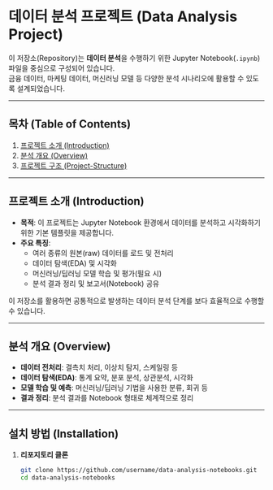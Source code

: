 # 데이터 분석 프로젝트 (Data Analysis Project)

이 저장소(Repository)는 **데이터 분석**을 수행하기 위한 Jupyter Notebook(`.ipynb`) 파일을 중심으로 구성되어 있습니다.  
금융 데이터, 마케팅 데이터, 머신러닝 모델 등 다양한 분석 시나리오에 활용할 수 있도록 설계되었습니다.


---

## 목차 (Table of Contents)

1. [프로젝트 소개 (Introduction)](#프로젝트-소개-introduction)  
2. [분석 개요 (Overview)](#분석-개요-overview)  
3. [프로젝트 구조 (Project-Structure)](#프로젝트-구조-project-structure)  


---

## 프로젝트 소개 (Introduction)

- **목적**: 이 프로젝트는 Jupyter Notebook 환경에서 데이터를 분석하고 시각화하기 위한 기본 템플릿을 제공합니다.  
- **주요 특징**:
  - 여러 종류의 원본(raw) 데이터를 로드 및 전처리  
  - 데이터 탐색(EDA) 및 시각화  
  - 머신러닝/딥러닝 모델 학습 및 평가(필요 시)  
  - 분석 결과 정리 및 보고서(Notebook) 공유  

이 저장소를 활용하면 공통적으로 발생하는 데이터 분석 단계를 보다 효율적으로 수행할 수 있습니다.

---

## 분석 개요 (Overview)

- **데이터 전처리**: 결측치 처리, 이상치 탐지, 스케일링 등  
- **데이터 탐색(EDA)**: 통계 요약, 분포 분석, 상관분석, 시각화  
- **모델 학습 및 예측**: 머신러닝/딥러닝 기법을 사용한 분류, 회귀 등  
- **결과 정리**: 분석 결과를 Notebook 형태로 체계적으로 정리  

---

## 설치 방법 (Installation)

1. **리포지토리 클론**  
   ```bash
   git clone https://github.com/username/data-analysis-notebooks.git
   cd data-analysis-notebooks

